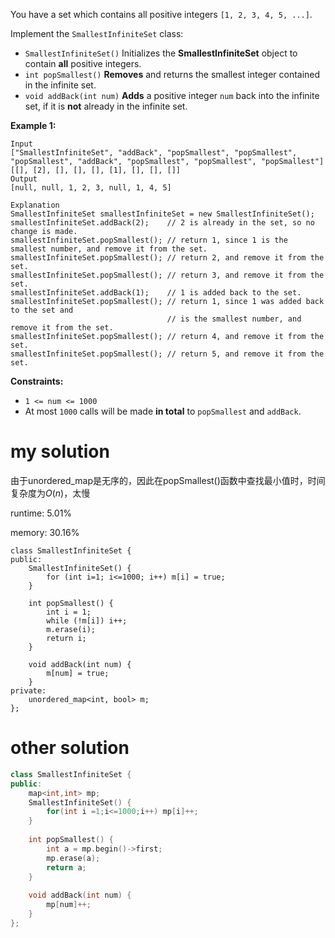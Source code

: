 You have a set which contains all positive integers `[1, 2, 3, 4, 5, ...]`.

Implement the `SmallestInfiniteSet` class:

- `SmallestInfiniteSet()` Initializes the **SmallestInfiniteSet** object to contain **all** positive integers.
- `int popSmallest()` **Removes** and returns the smallest integer contained in the infinite set.
- `void addBack(int num)` **Adds** a positive integer `num` back into the infinite set, if it is **not** already in the infinite set.

 

**Example 1:**

```
Input
["SmallestInfiniteSet", "addBack", "popSmallest", "popSmallest", "popSmallest", "addBack", "popSmallest", "popSmallest", "popSmallest"]
[[], [2], [], [], [], [1], [], [], []]
Output
[null, null, 1, 2, 3, null, 1, 4, 5]

Explanation
SmallestInfiniteSet smallestInfiniteSet = new SmallestInfiniteSet();
smallestInfiniteSet.addBack(2);    // 2 is already in the set, so no change is made.
smallestInfiniteSet.popSmallest(); // return 1, since 1 is the smallest number, and remove it from the set.
smallestInfiniteSet.popSmallest(); // return 2, and remove it from the set.
smallestInfiniteSet.popSmallest(); // return 3, and remove it from the set.
smallestInfiniteSet.addBack(1);    // 1 is added back to the set.
smallestInfiniteSet.popSmallest(); // return 1, since 1 was added back to the set and
                                   // is the smallest number, and remove it from the set.
smallestInfiniteSet.popSmallest(); // return 4, and remove it from the set.
smallestInfiniteSet.popSmallest(); // return 5, and remove it from the set.
```

 

**Constraints:**

- `1 <= num <= 1000`
- At most `1000` calls will be made **in total** to `popSmallest` and `addBack`.

# my solution

由于unordered_map是无序的，因此在popSmallest()函数中查找最小值时，时间复杂度为$O(n)$，太慢

runtime: 5.01%

memory: 30.16%

```
class SmallestInfiniteSet {
public:
    SmallestInfiniteSet() {
        for (int i=1; i<=1000; i++) m[i] = true;
    }
    
    int popSmallest() {
        int i = 1;
        while (!m[i]) i++;
        m.erase(i);
        return i;
    }
    
    void addBack(int num) {
        m[num] = true;
    }
private:
    unordered_map<int, bool> m;
};
```

# other solution

```cpp
class SmallestInfiniteSet {
public:
    map<int,int> mp;
    SmallestInfiniteSet() {
        for(int i =1;i<=1000;i++) mp[i]++;
    }
    
    int popSmallest() {
        int a = mp.begin()->first;
        mp.erase(a);
        return a;
    }
    
    void addBack(int num) {
        mp[num]++;
    }
};
```